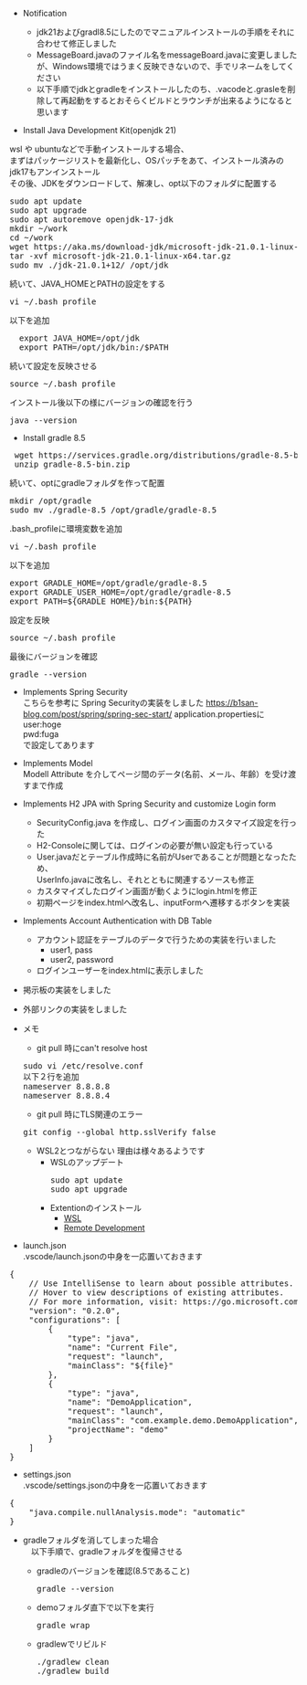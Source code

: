 + Notification
  + jdk21およびgradl8.5にしたのでマニュアルインストールの手順をそれに合わせて修正しました
  + MessageBoard.javaのファイル名をmessageBoard.javaに変更しましたが、Windows環境ではうまく反映できないので、手でリネームをしてください
  +  以下手順でjdkとgradleをインストールしたのち、.vacodeと.grasleを削除して再起動をするとおそらくビルドとラウンチが出来るようになると思います

+ Install Java Development Kit(openjdk 21)  

wsl や ubuntuなどで手動インストールする場合、  
まずはパッケージリストを最新化し、OSパッチをあて、インストール済みのjdk17もアンインストール  
その後、JDKをダウンロードして、解凍し、opt以下のフォルダに配置する
<pre>
sudo apt update
sudo apt upgrade
sudo apt autoremove openjdk-17-jdk
mkdir ~/work
cd ~/work
wget https://aka.ms/download-jdk/microsoft-jdk-21.0.1-linux-x64.tar.gz
tar -xvf microsoft-jdk-21.0.1-linux-x64.tar.gz
sudo mv ./jdk-21.0.1+12/ /opt/jdk
</pre>
続いて、JAVA_HOMEとPATHの設定をする
<pre>
vi ~/.bash_profile
</pre>

以下を追加
<pre>
  export JAVA_HOME=/opt/jdk
  export PATH=/opt/jdk/bin:/$PATH
</pre>

続いて設定を反映させる
<pre>
source ~/.bash_profile
</pre>

インストール後以下の様にバージョンの確認を行う
<pre>
java --version
</pre>


+ Install gradle 8.5 
<pre>
 wget https://services.gradle.org/distributions/gradle-8.5-bin.zip
 unzip gradle-8.5-bin.zip
</pre>
続いて、optにgradleフォルダを作って配置
<pre>
mkdir /opt/gradle
sudo mv ./gradle-8.5 /opt/gradle/gradle-8.5
</pre>
.bash_profileに環境変数を追加
<pre>
vi ~/.bash_profile
</pre>
以下を追加
<pre>
export GRADLE_HOME=/opt/gradle/gradle-8.5
export GRADLE_USER_HOME=/opt/gradle/gradle-8.5
export PATH=${GRADLE_HOME}/bin:${PATH}
</pre>
設定を反映
<pre>
source ~/.bash_profile
</pre>
最後にバージョンを確認
<pre>
gradle --version
</pre>

+ Implements Spring Security  
こちらを参考に Spring Securityの実装をしました
https://b1san-blog.com/post/spring/spring-sec-start/
application.propertiesに  
user:hoge  
pwd:fuga  
で設定してあります  

+ Implements Model  
  Modell Attribute を介してページ間のデータ(名前、メール、年齢）を受け渡すまで作成

+ Implements H2 JPA with Spring Security and customize Login form  
  + SecurityConfig.java を作成し、ログイン画面のカスタマイズ設定を行った
  + H2-Consoleに関しては、ログインの必要が無い設定も行っている  
  + User.javaだとテーブル作成時に名前がUserであることが問題となったため、  
    UserInfo.javaに改名し、それとともに関連するソースも修正
  + カスタマイズしたログイン画面が動くようにlogin.htmlを修正
  + 初期ページをindex.htmlへ改名し、inputFormへ遷移するボタンを実装

+ Implements Account Authentication with DB Table
  + アカウント認証をテーブルのデータで行うための実装を行いました
    + user1, pass
    + user2, password
  + ログインユーザーをindex.htmlに表示しました

+ 掲示板の実装をしました
   
+ 外部リンクの実装をしました

+ メモ
  + git pull 時にcan't resolve host
  <pre>
  sudo vi /etc/resolve.conf
  以下２行を追加
  nameserver 8.8.8.8
  nameserver 8.8.8.4
  </pre>
  
  + git pull 時にTLS関連のエラー
  <pre>
  git config --global http.sslVerify false
  </pre>
  + WSL2とつながらない
    理由は様々あるようです
    + WSLのアップデート
      <pre>
      sudo apt update
      sudo apt upgrade
      </pre>
    + Extentionのインストール
      + [WSL](https://marketplace.visualstudio.com/items?itemName=ms-vscode-remote.remote-wsl)
      + [Remote Development](https://marketplace.visualstudio.com/items?itemName=ms-vscode-remote.vscode-remote-extensionpack)
   
+ launch.json  
  .vscode/launch.jsonの中身を一応置いておきます
<pre>
{
    // Use IntelliSense to learn about possible attributes.
    // Hover to view descriptions of existing attributes.
    // For more information, visit: https://go.microsoft.com/fwlink/?linkid=830387
    "version": "0.2.0",
    "configurations": [
        {
            "type": "java",
            "name": "Current File",
            "request": "launch",
            "mainClass": "${file}"
        },
        {
            "type": "java",
            "name": "DemoApplication",
            "request": "launch",
            "mainClass": "com.example.demo.DemoApplication",
            "projectName": "demo"
        }
    ]
}
</pre>

+ settings.json  
  .vscode/settings.jsonの中身を一応置いておきます
<pre>
{
    "java.compile.nullAnalysis.mode": "automatic"
}
</pre>

+ gradleフォルダを消してしまった場合  
　以下手順で、gradleフォルダを復帰させる
  + gradleのバージョンを確認(8.5であること)
    <pre>
    gradle --version
    </pre>

  + demoフォルダ直下で以下を実行
    <pre>
    gradle wrap
    </pre>

  + gradlewでリビルド
    <pre>
    ./gradlew clean
    ./gradlew build
    </pre>
  
